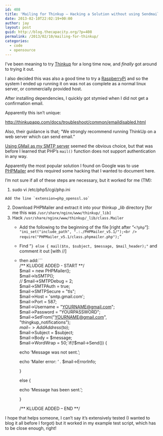 ```yaml
---
id: 408
title: 'Mailing for Thinkup – Hacking a Solution without using Sendmail'
date: 2013-02-10T22:02:19+00:00
author: jay
layout: post
guid: http://blog.thecapacity.org/?p=408
permalink: /2013/02/10/mailing-for-thinkup/
categories:
  - code
  - opensource
---
```

I’ve been meaning to try [Thinkup](http://thinkupapp.com/ "ThinkUp") for a long time now, and _finally_ got around to trying it out.

I also decided this was also a good time to try a [RaspberryPi](http://www.raspberrypi.org/) and so the system I ended up running it on was not as complete as a normal linux server, or commercially provided host.

After installing dependencies, I quickly got stymied when I did not get a confirmation email.

Apparently this isn’t unique:
  
http://thinkupapp.com/docs/troubleshoot/common/emaildisabled.html

Also, their guidance is that; “We strongly recommend running ThinkUp on a web server which can send email.”

[Using GMail as my SMTP server](http://lifehacker.com/111166/how-to-use-gmail-as-your-smtp-server "Using GMail as my SMTP server") seemed the obvious choice, but that was before I learned that PHP’s `mail()` function does not support authentication in any way.

Apparently the most popular solution I found on Google was to use [PHPMailer](http://phpmailer.worxware.com/ "PHPMailer") and this required some hacking that I wanted to document here.

I’m not sure if all of these steps are necessary, but it worked for me (TM):

  1. sudo vi /etc/php5/cgi/php.ini
  
    Add the line `extension=php_openssl.so`
  2. Download PHPMailer and extract it into your thinkup __lib_ directory [for me this was `/usr/share/nginx/www/thinkup/_lib]`
  3. Hack `/usr/share/nginx/www/thinkup/_lib/class.Mailer` 
      * Add the following to the beginning of the file [right after “`<?php`“]: `"ini_set("include_path", ".:./PHPMailer_v5.1/");<br />
require("PHPMailer_v5.1/class.phpmailer.php");`“
      * Find “`} else { mail($to, $subject, $message, $mail_header);"` and comment it out [with //]
      * then add:```<br />
/** KLUDGE ADDED - START **/<br />
$mail = new PHPMailer();<br />
$mail->IsSMTP();<br />
// $mail->SMTPDebug = 2;<br />
$mail->SMTPAuth = true;<br />
$mail->SMTPSecure = "tls";<br />
$mail->Host = 'smtp.gmail.com';<br />
$mail->Port = 587;<br />
$mail->Username = "YOURNAME@gmail.com";<br />
$mail->Password = "YOURPASSWORD";<br />
$mail->SetFrom("YOURNAME@gmail.com", "thingkup_notifications");<br />
$mail->AddAddress($to);<br />
$mail->Subject = $subject;<br />
$mail->Body = $message;<br />
$mail->WordWrap = 50;`if(!$mail->Send()) {
  
        echo ‘Message was not sent.’;
  
        echo ‘Mailer error: ‘ . $mail->ErrorInfo;
  
        }
  
        else {
  
        echo ‘Message has been sent.’;
  
        }
  
        /\*\* KLUDGE ADDED – END \*\*/

I hope that helps someone, I can’t say it’s extensively tested (I wanted to blog it all before I forgot) but it worked in my example test script, which has to be close enough, right!
